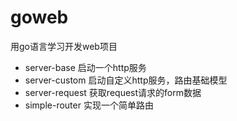 # goweb
用go语言学习开发web项目
- server-base 启动一个http服务
- server-custom 启动自定义http服务，路由基础模型
- server-request 获取request请求的form数据
- simple-router 实现一个简单路由
